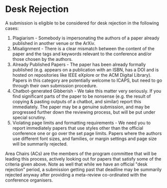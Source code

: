 # Desk Rejection

A submission is eligible to be considered for desk rejection in the following cases:

1. Plagiarism - Somebody is impersonating the authors of a paper already published in another venue or the ArXiv.
2. Misalignment - There is a clear mismatch between the content of the paper and the tags and keywords relevant to the 
conference and/or those chosen by the authors.
3. Already Published Papers - The paper has been already formally published (e.g. appears on a publication with an ISBN, 
   has a DOI and is hosted on repositories like IEEE eXplore or the ACM Digital Library). Papers in this category are 
   potentially welcome to ICAPS, but need to go through their own submission procedure.
4. Chatbot-generated Gibberish - We take this matter very seriously. If you find significant parts of the paper to be
   nonsense (e.g. the result of copying & pasting outputs of a chatbot, and similar) report this immediately. The paper 
   may be a genuine submission, and may be progressed further down the reviewing process, but will be put under special 
   scrutiny.
5. Violating page limits and formatting requirements - We need you to report immediately papers that use styles other 
   than the official conference one or go over the set page limits. Papers where the authors use different font sizes,
   and families, or margin settings and page size will be summarily rejected.

Area Chairs (ACs) are the members of the program committee that will be leading this process, actively looking out for 
papers that satisfy some of the criteria given above. Note as well that while we have an official "desk rejection" period, 
a submission getting past that deadline may be summarily rejected anyway after providing a meta-review co-ordinated with 
the conference organisers.

